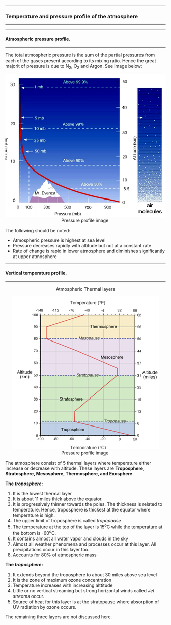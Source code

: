 --------
### Temperature and pressure profile of the atmosphere
--------
-------
#### Atmospheric pressure profile.
-------

<span>
The total atmospheric pressure is the sum of the partial pressures from each of the gases present according to its mixing ratio. Hence
the great majorit of pressure is due to N<sub>2</sub>, O<sub>2</sub> and Argon. See image below:
<p  align="center">
<img src="/Air_Pollution_essentials/Images_Air_pollution/PressureProfile.png" >  Pressure profile image <img> 
</p>

The following should be noted:
  * Atmospheric pressure is highest at sea level
  * Pressure decreases rapidly with altitude but not at a constant rate
  * Rate of change is rapid in lower atmosphere and diminishes significantly at upper atmosphere

</span>

-------
#### Vertical temperature profile.
-------
<p align = "center"> Atmospheric Thermal layers</p>

<p  align="center">
<img src="/Air_Pollution_essentials/Images_Air_pollution/thermallayers.png" >  Pressure profile image <img> 
</p>

<span>
The atmosphere consist of 5 thermal layers where temperature either increase or decrease with altitude.
These layers are <strong> Troposphere, Stratosphere, Mesosphere, Thermosphere, and Exosphere </strong>.

<strong> The *troposphere*:  </strong>
  1. It is the lowest thermal layer
  2. It is about 11 miles thick above the equator.
  3. It is progressively thinner towards the poles. The thickness is related to temperature. Hence, troposphere is thickest at      the equator where temperature is high.
  4. The upper limit of troposphere is called *tropopause*
  5. The temperature at the top of the layer is 15<sup>o</sup>C  while the temperature at the bottom is -60<sup>o</sup>C.
  6. It contains almost all water vapor and clouds in the sky
  7. Almost all weather phenomena and processes occur at this layer. All precipitations occur in this layer too.
  8. Accounts for 80% of atmospheric mass
 
<strong> The *troposphere*:  </strong>
  1. It extends beyond the troposphere to about 30 miles above sea level
  2. It is the zone of maximum ozone concentration
  3. Temperature increases with increasing alttitude
  4. Little or no vertical streaming but strong horizontal winds called *Jet streams* occur.
  5. Source of heat for this layer is at the stratopause where absorption of UV radiation by ozone occurs.
  
The remaining three layers are not discussed here. 


</span>

